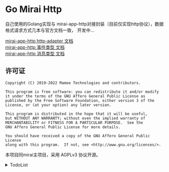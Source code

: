 # Go Mirai Http

自己使用的Golang实现与 mirai-app-http对接封装（目前仅实现http协议），数据格式请求方式几本与官方文档一致， 开发中...

[mirai-app-http http-adapter 文档](https://docs.mirai.mamoe.net/mirai-api-http/adapter/HttpAdapter.html#http-adapter)  
[mirai-app-http 事件类型 文档](https://docs.mirai.mamoe.net/mirai-api-http/api/EventType.html#%E7%9B%AE%E5%BD%95)  
[mirai-app-http 消息类型 文档](https://docs.mirai.mamoe.net/mirai-api-http/api/MessageType.html#%E6%B6%88%E6%81%AF%E9%93%BE%E7%B1%BB%E5%9E%8B)  

## 许可证
```
Copyright (C) 2019-2022 Mamoe Technologies and contributors.

This program is free software: you can redistribute it and/or modify
it under the terms of the GNU Affero General Public License as
published by the Free Software Foundation, either version 3 of the
License, or (at your option) any later version.

This program is distributed in the hope that it will be useful,
but WITHOUT ANY WARRANTY; without even the implied warranty of
MERCHANTABILITY or FITNESS FOR A PARTICULAR PURPOSE.  See the
GNU Affero General Public License for more details.

You should have received a copy of the GNU Affero General Public License
along with this program.  If not, see <http://www.gnu.org/licenses/>.
```
本项目同mirai主项目，采用 AGPLv3 协议开源。

<details>
<summary>TodoList</summary>
 
### 认证与会话
 - [x] 认证
 - [x] 绑定
 - [x] 释放

### 接收消息与事件
 - [x] 查看队列大小
 - [x] 获取队列头部
 - [x] 获取队列尾部
 - [x] 查看队列头部
 - [x] 查看队列尾部
 - [x] 所有消息与事件数据结构体
### 获取插件信息
 - [ ] 获取插件信息
### 缓存操作
 - [ ] 通过messageId获取消息
### 获取账号信息
 - [ ] 获取好友列表
 - [ ] 获取群列表
 - [ ] 获取群成员列表
 - [ ] 获取Bot资料
 - [ ] 获取好友资料
 - [ ] 获取群成员资料
 - [ ] 获取QQ用户资料
### 消息发送与撤回
 - [ ] 发送好友消息
 - [ ] 发送群消息
 - [ ] 发送临时会话消息
 - [ ] 发送头像戳一戳消息
 - [ ] 撤回消息
### 文件操作
 - [ ] 查看文件列表
 - [ ] 获取文件信息
 - [ ] 创建文件夹
 - [ ] 删除文件
 - [ ] 移动文件
 - [ ] 重命名文件
### 多媒体内容上传
 - [ ] 图片文件上传
 - [ ] 语音文件上传
 - [ ] 群文件上传
### 账号管理
 - [ ] 删除好友
### 群管理
 - [ ] 禁言群成员
 - [ ] 解除群成员禁言
 - [ ] 移除群成员
 - [ ] 退出群聊
 - [ ] 全体禁言
 - [ ] 解除全体禁言
 - [ ] 设置群精华消息
 - [ ] 获取群设置
 - [ ] 修改群设置
 - [ ] 获取群员设置
 - [ ] 修改群员设置
 - [ ] 修改群员管理员
### 群公告
 - [ ] 获取群公告
 - [ ] 发布群公告
 - [ ] 删除群公告
### 事件处理
 - [ ] 添加好友申请
 - [ ] 用户入群申请
 - [ ] Bot被邀请入群申请
 
 <、details>

